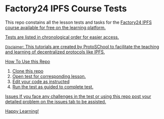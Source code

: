 # Factory24 IPFS Course Tests
This repo constains all the lesson tests and tasks for the <a href="factory24.org">Factory24 IPFS course available for free on the learning platform.
  
Tests are listed in chronological order for easier access. 

<small>Disclaimer</small>: This tutorials are created by ProtoSChool to facilitate the teaching and learning of decentralized protocols like IPFS.

How To Use this Repo

1. Clone this repo
2. Open test for corresponding lesson.
3. Edit your code as instructed
4. Run the test as guided to complete test.

Issues
If you face any challenges in the test or using this repo post your detailed problem on the issues tab to be assisted.

Happy Learning!
